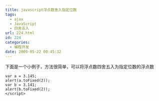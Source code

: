 ```yaml
---
title: javascript浮点数舍入指定位数
tags:
  - ajax
  - JavaScript
  - 四舍五入
url: 224.html
id: 224
categories:
  - 编程开发
date: 2009-05-22 00:45:32
---
```


下面是一个小例子，方法很简单，可以将浮点数四舍五入为指定位数的浮点数


```<script type="text/javascript">
var a = 3.145;
alert(a.toFixed(2));
var b = 3.141;
alert(b.toFixed(2));
</script>
```